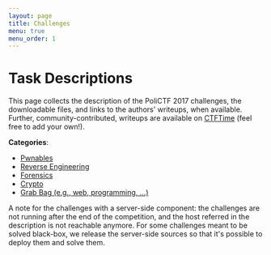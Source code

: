 ```yaml
---
layout: page
title: Challenges
menu: true
menu_order: 1
---
```


# Task Descriptions

This page collects the description of the PoliCTF 2017 challenges, the downloadable files, and links to the authors' writeups, when available. Further, community-contributed, writeups are available on [CTFTime](https://ctftime.org/event/425/tasks/) (feel free to add your own!).

<b>Categories</b>:
* [Pwnables](/challenges/pwnables.html)
* [Reverse Engineering](/challenges/reversing.html)
* [Forensics](/challenges/forensics.html)
* [Crypto](/challenges/crypto.html)
* [Grab Bag (e.g., web, programming, ...)](/challenges/grab-bag.html)

A note for the challenges with a server-side component: the challenges are not running after the end of the competition, and the host referred in the description is not reachable anymore. For some challenges meant to be solved black-box, we release the server-side sources so that it's possible to deploy them and solve them.